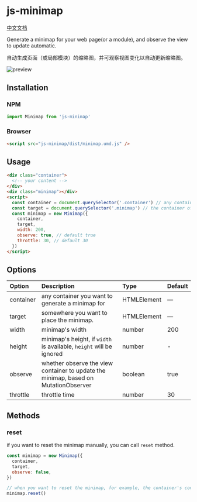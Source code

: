 # js-minimap

[中文文档](https://github.com/hx24/js-minimap/blob/master/README-CN.md)

Generate a minimap for your web page(or a module), and observe the view to update automatic.

自动生成页面（或局部模块）的缩略图，并可观察视图变化以自动更新缩略图。

![preview](https://qnm.hunliji.com/FtjaiZMwrepSyKiB33s9KhHrZk9J)

## Installation

### NPM

```javascript
import Minimap from 'js-minimap'
```

### Browser

```html
<script src="js-minimap/dist/minimap.umd.js" />
```

## Usage

```html
<div class="container">
  <!-- your content -->
</div>
<div class="minimap"></div>
<script>
  const container = document.querySelector('.container') // any container you want to generate a minimap for
  const target = document.querySelector('.minimap') // the container of the minimap
  const minimap = new Minimap({
    container,
    target,
    width: 200,
    observe: true, // default true
    throttle: 30, // default 30
  })
</script>
```

## Options

| Option    | Description                                                                         | Type        | Default |
| :-------- | :---------------------------------------------------------------------------------- | :---------- | :------ |
| container | any container you want to generate a minimap for                                    | HTMLElement | —       |
| target    | somewhere you want to place the minimap.                                            | HTMLElement | —       |
| width     | minimap's width                                                                     | number      | 200     |
| height    | minimap's height, if `width` is available, `height` will be ignored                 | number      | -       |
| observe   | whether observe the view container to update the minimap, based on MutationObserver | boolean     | true    |
| throttle  | throttle time                                                                       | number      | 30      |

## Methods

### reset

if you want to reset the minimap manually, you can call `reset` method.

```javascript
const minimap = new Minimap({
  container,
  target,
  observe: false,
})

// when you want to reset the minimap, for example, the container's content changed
minimap.reset()
```
